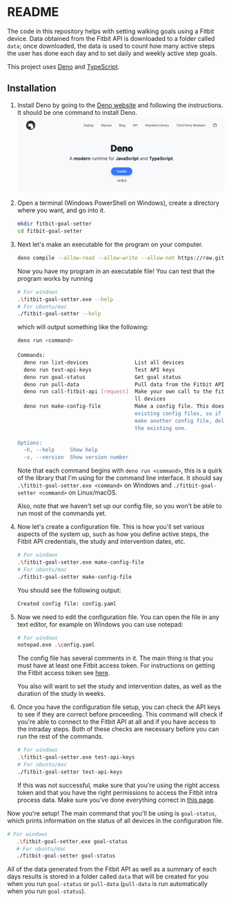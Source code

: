 # README

The code in this repository helps with setting walking goals using a Fitbit
device. Data obtained from the Fitbit API is downloaded to a folder called
`data`; once downloaded, the data is used to count how many active steps the
user has done each day and to set daily and weekly active step goals.

This project uses [Deno](https://deno.land/) and
[TypeScript](https://www.typescriptlang.org/).

## Installation

1. Install Deno by going to the [Deno website](https://deno.land/) and following
   the instructions. It should be one command to install Deno.
   ![](docs/imgs/deno-land.png)
1. Open a terminal (Windows PowerShell on Windows), create a directory where you
   want, and go into it.
   ```bash
   mkdir fitbit-goal-setter
   cd fitbit-goal-setter
   ```
1. Next let's make an executable for the program on your computer.
   ```bash
   deno compile --allow-read --allow-write --allow-net https://raw.githubusercontent.com/audrow/fitbit-goal-setter/deploy/build/fitbit-goal-setter.js
   ```
   Now you have my program in an executable file! You can test that the program
   works by running
   ```bash
   # For windows
   .\fitbit-goal-setter.exe --help
   # For ubuntu/mac
   ./fitbit-goal-setter --help
   ```
   which will output something like the following:
   ```bash
   deno run <command>

   Commands:
     deno run list-devices               List all devices
     deno run test-api-keys              Test API keys
     deno run goal-status                Get goal status
     deno run pull-data                  Pull data from the Fitbit API
     deno run call-fitbit-api [request]  Make your own call to the fitbit API for a
                                         ll devices
     deno run make-config-file           Make a config file. This doesn't overwrite
                                         existing config files, so if you want to
                                         make another config file, delete or rename
                                         the existing one.

   Options:
     -h, --help     Show help                                             [boolean]
     -v, --version  Show version number                                   [boolean]
   ```
   Note that each command begins with `deno run <command>`, this is a quirk of
   the library that I'm using for the command line interface. It should say
   `.\fitbit-goal-setter.exe <command>` on Windows and
   `./fitbit-goal-setter <command>` on Linux/macOS.

   Also, note that we haven't set up our config file, so you won't be able to
   run most of the commands yet.

1. Now let's create a configuration file. This is how you'll set various aspects
   of the system up, such as how you define active steps, the Fitbit API
   credentials, the study and intervention dates, etc.
   ```bash
   # For windows
   .\fitbit-goal-setter.exe make-config-file
   # For ubuntu/mac
   ./fitbit-goal-setter make-config-file
   ```
   You should see the following output:
   ```bash
   Created config file: config.yaml
   ```
1. Now we need to edit the configuration file. You can open the file in any text
   editor, for example on Windows you can use notepad:
   ```bash
   # For windows
   notepad.exe .\config.yaml
   ```
   The config file has several comments in it. The main thing is that you must
   have at least one Fitbit access token. For instructions on getting the Fitbit
   access token see [here](./docs/getting-fitbit-access-token.md).

   You also will want to set the study and intervention dates, as well as the
   duration of the study in weeks.

1. Once you have the configuration file setup, you can check the API keys to see
   if they are correct before proceeding. This command will check if you're able
   to connect to the Fitbit API at all and if you have access to the intraday
   steps. Both of these checks are necessary before you can run the rest of the
   commands.
   ```bash
   # For windows
   .\fitbit-goal-setter.exe test-api-keys
   # For ubuntu/mac
   ./fitbit-goal-setter test-api-keys
   ```
   If this was not successful, make sure that you're using the right access
   token and that you have the right permissions to access the Fitbit intra
   process data. Make sure you've done everything correct in
   [this page](./docs/getting-fitbit-access-token.md).

Now you're setup! The main command that you'll be using is `goal-status`, which
prints information on the status of all devices in the configuration file.

```bash
# For windows
   .\fitbit-goal-setter.exe goal-status
   # For ubuntu/mac
   ./fitbit-goal-setter goal-status
```

All of the data generated from the Fitbit API as well as a summary of each days
results is stored in a folder called `data` that will be created for you when
you run `goal-status` or `pull-data` (`pull-data` is run automatically when you
run `goal-status`).
